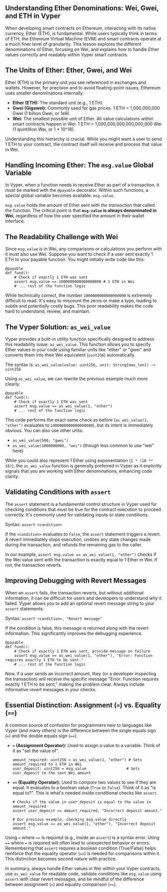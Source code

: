## Understanding Ether Denominations: Wei, Gwei, and ETH in Vyper

When developing smart contracts on Ethereum, interacting with its native currency, Ether (ETH), is fundamental. While users typically think in terms of ETH, the Ethereum Virtual Machine (EVM) and smart contracts operate at a much finer level of granularity. This lesson explores the different denominations of Ether, focusing on Wei, and explains how to handle Ether values correctly and readably within Vyper smart contracts.

## The Units of Ether: Ether, Gwei, and Wei

Ether (ETH) is the primary unit you see referenced in exchanges and wallets. However, for precision and to avoid floating-point issues, Ethereum uses smaller denominations internally:

*   **Ether (ETH):** The standard unit (e.g., 1 ETH).
*   **Gwei (Gigawei):** Commonly used for gas prices. 1 ETH = 1,000,000,000 Gwei (1 billion Gwei, or 1e9).
*   **Wei:** The smallest possible unit of Ether. All value calculations within smart contracts happen in Wei. 1 ETH = 1,000,000,000,000,000,000 Wei (1 quintillion Wei, or 1 * 10^18).

Understanding this hierarchy is crucial. While you might want a user to send 1 ETH to your contract, the contract itself will receive and process that value in Wei.

## Handling Incoming Ether: The `msg.value` Global Variable

In Vyper, when a function needs to receive Ether as part of a transaction, it must be marked with the `@payable` decorator. Within such functions, a special global variable becomes available: `msg.value`.

`msg.value` holds the amount of Ether sent *with the transaction* that called the function. The critical point is that **`msg.value` is always denominated in Wei**, regardless of how the user specified the amount in their wallet interface.

## The Readability Challenge with Wei

Since `msg.value` is in Wei, any comparisons or calculations you perform with it must also use Wei. Suppose you want to check if a user sent exactly 1 ETH to your payable function. You might initially write code like this:

```vyper
@payable
def fund():
    # Check if exactly 1 ETH was sent
    assert msg.value == 1000000000000000000 # 1 ETH in Wei
    # ... rest of the function logic
```

While technically correct, the number `1000000000000000000` is extremely difficult to read. It's easy to miscount the zeros or make a typo, leading to subtle and potentially costly bugs. This poor readability makes the code hard to understand, review, and maintain.

## The Vyper Solution: `as_wei_value`

Vyper provides a built-in utility function specifically designed to address this readability issue: `as_wei_value`. This function allows you to specify Ether values in your code using familiar units like "ether" or "gwei" and converts them into their Wei equivalent (`uint256`) automatically.

The syntax is: `as_wei_value(value: uint256, unit: String[max_len]) -> uint256`

Using `as_wei_value`, we can rewrite the previous example much more clearly:

```vyper
@payable
def fund():
    # Check if exactly 1 ETH was sent
    assert msg.value == as_wei_value(1, "ether")
    # ... rest of the function logic
```

This code performs the exact same check as before (`as_wei_value(1, "ether")` evaluates to `1000000000000000000`), but its intent is immediately obvious. You can also use other units:

*   `as_wei_value(500, "gwei")`
*   `as_wei_value(1000000000, "wei")` (though less common to use "wei" here)

While you could also represent 1 Ether using exponentiation (`1 * (10 ** 18)`), the `as_wei_value` function is generally preferred in Vyper as it explicitly signals that you are working with Ether denominations, enhancing code clarity.

## Validating Conditions with `assert`

The `assert` statement is a fundamental control structure in Vyper used for checking conditions that *must* be true for the contract execution to proceed correctly. It's commonly used for validating inputs or state conditions.

Syntax: `assert <condition>`

If the `<condition>` evaluates to `False`, the `assert` statement triggers a revert. A revert immediately stops execution, undoes any state changes made during the transaction, and refunds the remaining gas to the caller.

In our example, `assert msg.value == as_wei_value(1, "ether")` checks if the Wei value sent with the transaction is exactly equal to 1 Ether in Wei. If not, the transaction reverts.

## Improving Debugging with Revert Messages

When an `assert` fails, the transaction reverts, but without additional information, it can be difficult for users and developers to understand *why* it failed. Vyper allows you to add an optional revert message string to your `assert` statements:

Syntax: `assert <condition>, "Revert message"`

If the condition is false, this message is returned along with the revert information. This significantly improves the debugging experience.

```vyper
@payable
def fund():
    # Check if exactly 1 ETH was sent, provide message on failure
    assert msg.value == as_wei_value(1, "ether"), "Error: Function requires exactly 1 ETH to be sent."
    # ... rest of the function logic
```

Now, if a user sends an incorrect amount, they (or a developer inspecting the transaction) will receive the specific message "Error: Function requires exactly 1 ETH to be sent," making the problem clear. Always include informative revert messages in your checks.

## Essential Distinction: Assignment (`=`) vs. Equality (`==`)

A common source of confusion for programmers new to languages like Vyper (and many others) is the difference between the single equals sign (`=`) and the double equals sign (`==`).

*   **`=` (Assignment Operator):** Used to *assign* a value to a variable. Think of it as "set the value of".
    ```vyper
    amount_required: uint256 = as_wei_value(1, "ether") # Sets amount_required to 1 ETH in Wei
    user_deposit: uint256 = msg.value                  # Sets user_deposit to the sent Wei amount
    ```

*   **`==` (Equality Operator):** Used to *compare* two values to see if they are equal. It evaluates to a boolean value (`True` or `False`). Think of it as "is equal to?". This is what's needed inside conditional checks like `assert`.
    ```vyper
    # Checks if the value in user_deposit is equal to the value in amount_required
    assert user_deposit == amount_required, "Incorrect deposit amount."

    # Our previous example, checking msg.value directly
    assert msg.value == as_wei_value(1, "ether"), "Incorrect deposit amount."
    ```

Using `=` where `==` is required (e.g., inside an `assert`) is a syntax error. Using `==` where `=` is required will often lead to unexpected behavior or errors. Remembering that `assert` requires a boolean condition (True/False) helps reinforce that the equality operator (`==`) is needed for comparisons within it. This distinction becomes second nature with practice.

In summary, always handle Ether values in Wei within your Vyper contracts, use `as_wei_value` for readable code, validate conditions like `msg.value` using `assert` with clear revert messages, and be mindful of the difference between assignment (`=`) and equality comparison (`==`).
